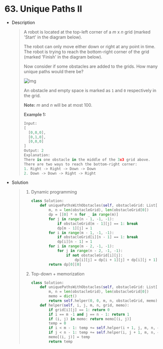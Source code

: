 # 63. Unique Paths II

- Description

  > A robot is located at the top-left corner of a *m* x *n* grid (marked 'Start' in the diagram below).
  >
  > The robot can only move either down or right at any point in time. The robot is trying to reach the bottom-right corner of the grid (marked 'Finish' in the diagram below).
  >
  > Now consider if some obstacles are added to the grids. How many unique paths would there be?
  >
  > ![img](https://assets.leetcode.com/uploads/2018/10/22/robot_maze.png)
  >
  > An obstacle and empty space is marked as `1` and `0` respectively in the grid.
  >
  > **Note:** *m* and *n* will be at most 100.
  >
  > **Example 1:**
  >
  > ```python
  > Input:
  > [
  >   [0,0,0],
  >   [0,1,0],
  >   [0,0,0]
  > ]
  > Output: 2
  > Explanation:
  > There is one obstacle in the middle of the 3x3 grid above.
  > There are two ways to reach the bottom-right corner:
  > 1. Right -> Right -> Down -> Down
  > 2. Down -> Down -> Right -> Right
  > ```

- Solution

  > 1. Dynamic programming
  >
  >    ```python
  >    class Solution:
  >        def uniquePathsWithObstacles(self, obstacleGrid: List[List[int]]) -> int:
  >            m, n = len(obstacleGrid), len(obstacleGrid[0])
  >            dp = [[0] * n for _ in range(m)]
  >            for j in range(n - 1, -1, -1):
  >                if obstacleGrid[m - 1][j] == 1: break
  >                dp[m - 1][j] = 1
  >            for i in range(m - 1, -1, -1):
  >                if obstacleGrid[i][n - 1] == 1: break
  >                dp[i][n - 1] = 1
  >            for i in range(m - 2, -1, -1):
  >                for j in range(n - 2, -1, -1):
  >                    if not obstacleGrid[i][j]:
  >                        dp[i][j] = dp[i + 1][j] + dp[i][j + 1]
  >            return dp[0][0]
  >    ```
  >
  > 2. Top-down + memorization
  >
  >    ```python
  >    class Solution:
  >        def uniquePathsWithObstacles(self, obstacleGrid: List[List[int]]) -> int:
  >            m, n = len(obstacleGrid), len(obstacleGrid[0])
  >            memo = dict()
  >            return self.helper(0, 0, m, n, obstacleGrid, memo)
  >        def helper(self, i, j, m, n, grid, memo):
  >            if grid[i][j] == 1: return 0
  >            if i == m -1 and j == n - 1: return 1
  >            if (i, j) in memo: return memo[(i, j)]
  >            temp = 0
  >            if i < m - 1: temp += self.helper(i + 1, j, m, n, grid, memo)
  >            if j < n - 1: temp += self.helper(i, j + 1, m, n, grid, memo)
  >            memo[(i, j)] = temp
  >            return temp
  >    ```

  